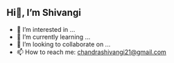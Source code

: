 <!---
shivangi2174/shivangi2174 is a ✨ special ✨ repository because its `README.md` (this file) appears on your GitHub profile.
You can click the Preview link to take a look at your changes.
--->

##  Hi👋, I’m Shivangi 
- 👀 I’m interested in ...
- 🌱 I’m currently learning ...
- 💞️ I’m looking to collaborate on ...
- 📫 How to reach me: chandrashivangi21@gmail.com
